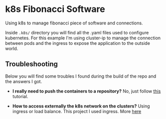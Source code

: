 # k8s Fibonacci Software

Using k8s to manage fibonacci piece of software and connections.

Inside `.k8s/` directory you will find all the .yaml files used to configure
kubernetes. For this example I'm using cluster-ip to manage the connection
between pods and the ingress to expose the application to the outside world.

## Troubleshooting

Below you will find some troubles I found during the build of the repo and the
answers I got.

* __I really need to push the containers to a repository?__ No, just follow
[this](https://medium.com/swlh/how-to-run-locally-built-docker-images-in-kubernetes-b28fbc32cc1d)
tutorial.

* __How to access externally the k8s network on the clusters?__ Using ingress
or load balance. This project I used ingress. More
[here](https://kubernetes.github.io/ingress-nginx/deploy/#minikube)
